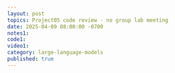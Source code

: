 ```yaml
---
layout: post
topics: Project05 code review - no group lab meeting
date: 2025-04-09 08:00:00 -0700
notes1:
code1:
video1:
category: large-language-models
published: true
---
```

